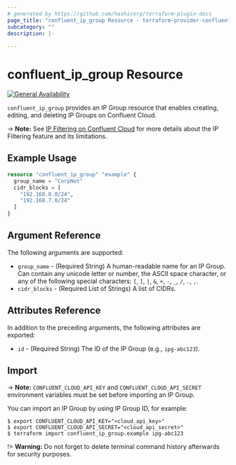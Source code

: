 ```yaml
---
# generated by https://github.com/hashicorp/terraform-plugin-docs
page_title: "confluent_ip_group Resource - terraform-provider-confluent"
subcategory: ""
description: |-
  
---
```


# confluent_ip_group Resource

[![General Availability](https://img.shields.io/badge/Lifecycle%20Stage-General%20Availability-%2345c6e8)](https://docs.confluent.io/cloud/current/api.html#section/Versioning/API-Lifecycle-Policy)

`confluent_ip_group` provides an IP Group resource that enables creating, editing, and deleting IP Groups on Confluent Cloud.

-> **Note:** See [IP Filtering on Confluent Cloud](https://docs.confluent.io/cloud/current/security/access-control/ip-filtering/overview.html) for more details about the IP Filtering feature and its limitations.

## Example Usage

```terraform
resource "confluent_ip_group" "example" {
  group_name = "CorpNet"
  cidr_blocks = [
    "192.168.0.0/24",
    "192.168.7.0/24"
  ]
}
```

<!-- schema generated by tfplugindocs -->
## Argument Reference

The following arguments are supported:

- `group_name` - (Required String) A human-readable name for an IP Group. Can contain any unicode letter or number, the ASCII space character, or any of the following special characters: `[`, `]`, `|`, `&`, `+`, `-`, `_`, `/`, `.`, `,`.
- `cidr_blocks` - (Required List of Strings) A list of CIDRs.

## Attributes Reference

In addition to the preceding arguments, the following attributes are exported:

- `id` - (Required String) The ID of the IP Group (e.g., `ipg-abc123`).

## Import

-> **Note:** `CONFLUENT_CLOUD_API_KEY` and `CONFLUENT_CLOUD_API_SECRET` environment variables must be set before importing an IP Group.

You can import an IP Group by using IP Group ID, for example:

```shell
$ export CONFLUENT_CLOUD_API_KEY="<cloud_api_key>"
$ export CONFLUENT_CLOUD_API_SECRET="<cloud_api_secret>"
$ terraform import confluent_ip_group.example ipg-abc123
```

!> **Warning:** Do not forget to delete terminal command history afterwards for security purposes.
